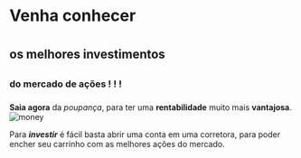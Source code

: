 # Venha conhecer <h1> 
## os melhores investimentos <h2>
### do mercado de ações ! ! ! <h3>
**Saia agora** da _poupança_, para ter uma **rentabilidade** muito mais **vantajosa**.
![money](https://user-images.githubusercontent.com/61657926/93905833-cca5be00-fcd1-11ea-91b3-6089a9d988bb.jpg)


Para **_investir_** é fácil basta abrir uma conta em uma corretora, para poder encher seu carrinho com as melhores ações do mercado.
